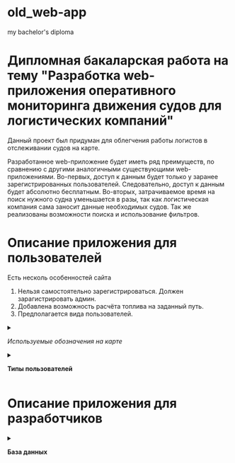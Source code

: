 # old_web-app
my bachelor's diploma

# Дипломная бакаларская работа на тему "Разработка web-приложения оперативного мониторинга движения судов для логистических компаний"

Данный проект был придуман для облегчения работы логистов в отслеживании судов на карте.

Разработанное web-приложение будет иметь ряд преимуществ, по сравнению с другими аналогичными существующими web-приложениями. Во-первых, доступ к данным будет только у заранее зарегистрированных пользователей. Следовательно, доступ к данным будет абсолютно бесплатным.
Во-вторых, затрачиваемое время на поиск нужного судна уменьшается в разы, так как логистическая компания сама заносит данные необходимых судов. Так же реализованы возможности поиска и использование фильтров.


# Описание приложения для пользователей

Есть несколь особенностей сайта

1. Нельзя самостоятельно зарегистрироваться. Должен зарагистрировать админ.
2. Добавлена возможность расчёта топлива на заданный путь.
3. Предполагается вида пользователей.
<details><summary>

  *Используемые обозначения на карте*
</summary>

![Используемые обозначения на карте](https://github.com/OksanaZakharovaIP-31/old_web-app/blob/main/pictures/%D1%82%D0%B0%D0%B1%D0%BB%D0%B8%D1%86%D0%B0%20%D1%81%D1%83%D0%B4%D0%BE%D0%B2.jpg "Используемые обозначения на карте")
</details>
<details>
<summary>
  
**Типы пользователей**

</summary>

<details>
<summary>
  
  **Пользователь**
  </summary>
  
  + Обычный пользователь имеет доступ только с закрепленным за ним суднами. Может отслеживать судна на карте, а также расчитатывать необходимое количество топлива.
  <details>
  <summary>
    
  *Страница входа*
  </summary>
  
  ![Вход](https://github.com/OksanaZakharovaIP-31/old_web-app/blob/main/pictures/%D0%92%D1%85%D0%BE%D0%B4.jpg "Вход") 
  
  </details>
  <details>
  <summary>
    
  *Главная страница*
  </summary>
  
![Главная страница](https://github.com/OksanaZakharovaIP-31/old_web-app/blob/main/pictures/%D0%B3%D0%BB%D0%B0%D0%B2%D0%BD%D0%B0%D1%8F%20%D1%81%D1%82%D1%80%D0%B0%D0%BD%D0%B8%D1%86%D0%B0%20user.jpg "Главная страница") 
  
</details>
<details>
  <summary>
    
  *Поиск*
  </summary>
  
  ![Поиск судна](https://github.com/OksanaZakharovaIP-31/old_web-app/blob/main/pictures/%D0%BC%D0%BE%D0%B4%D0%B0%D0%BB%D1%8C%D0%BD%D0%BE%D0%B5%20%D0%BE%D0%BA%D0%BD%D0%BE%20%D1%81%20%D0%BF%D0%BE%D0%B8%D1%81%D0%BA%D0%BE%D0%BC%20%D1%81%D1%83%D0%B4%D0%BD%D0%B0.jpg "Поиск судна")
  
</details>  
<details>
  <summary>
    
  *Фильтр*
  </summary>
  
  ![Фильтр]( https://github.com/OksanaZakharovaIP-31/old_web-app/blob/main/pictures/%D0%BC%D0%BE%D0%B4%D0%B0%D0%BB%D1%8C%D0%BD%D0%BE%D0%B5%20%D0%BE%D0%BA%D0%BD%D0%BE%20%D1%81%20%D1%84%D0%B8%D0%BB%D1%8C%D1%82%D1%80%D0%BE%D0%BC.jpg "Фильтр")
</details> 
<details><summary>

  *Отображение судна на карте*
</summary>

+ Чтобы посмотреть судно на карту нужно ссылку **Открывать в новой вкладке!!!**
![На карте](https://github.com/OksanaZakharovaIP-31/old_web-app/blob/main/pictures/%D0%BD%D0%B0%20%D0%BA%D0%B0%D1%80%D1%82%D0%B5.mp4 "На карте")
</details>
<details><summary>

  *Расчет топлива*
</summary>

![Расчет топлива](https://github.com/OksanaZakharovaIP-31/old_web-app/blob/main/pictures/%D1%80%D0%B0%D1%81%D1%87%D0%B5%D1%82%20%D1%82%D0%BE%D0%BF%D0%BB%D0%B8%D0%B2%D0%B0.mkv "Расчет топлива")
</details>

<details><summary>

  *Редатирование своего профиля*
</summary>

![Редактрование своего профиля](https://github.com/OksanaZakharovaIP-31/old_web-app/blob/main/pictures/%D1%80%D0%B5%D0%B4%D0%B0%D0%BA%D1%82%D0%B8%D1%80%D0%BE%D0%B2%D0%B0%D0%BD%D0%B8%D0%B5%20%D0%BF%D1%80%D0%B8%D1%84%D0%B8%D0%BB%D1%8F.jpg "Редактирование своего профиля")
</details>
</details> 
<details>
<summary>
  
  **Администратор**
</summary>

+ Администратор имеет те же возможности, что и пользователь. Также может вносить новые судна для отслеживания/удалять/изменять их, вносить новые типы судна, просматривать страницу от имени определенного пользователя, названачать нового пользователя для отслеживания.
<details><summary>

  *Главная страница администратора*
</summary>

![Главная страница администратора](https://github.com/OksanaZakharovaIP-31/old_web-app/blob/main/pictures/%D1%81%D1%82%D1%80%D0%B0%D0%BD%D0%B8%D1%86%D0%B0%20%D0%B0%D0%B4%D0%BC%D0%B8%D0%BD%D0%B8%D1%81%D1%82%D1%80%D0%B0%D1%82%D0%BE%D1%80%D0%B0.png.jpg "Главная страница администратора")</details>
<details><summary>

  *Добавление нового судна*
  </summary>
  
  ![Добавление нового судна](https://github.com/OksanaZakharovaIP-31/old_web-app/blob/main/pictures/%D0%BC%D0%BE%D0%B4%D0%B0%D0%BB%D1%8C%D0%BD%D0%BE%D0%B5%20%D0%BE%D0%BA%D0%BD%D0%BE%20%D0%B4%D0%BB%D1%8F%20%D0%B4%D0%BE%D0%B1%D0%B0%D0%B2%D0%BB%D0%B5%D0%BD%D0%B8%D1%8F%20%D1%81%D1%83%D0%B4%D0%BD%D0%B0.jpg "Добавление нового судна")
  <details><summary>

*Пример выбора типа судна при созданиии судна*
    </summary>

    
  ![Пример выбора типа судна](https://github.com/OksanaZakharovaIP-31/old_web-app/blob/main/pictures/%D0%BF%D1%80%D0%B8%D0%BC%D0%B5%D1%80%20%D0%B2%D1%8B%D0%B1%D0%BE%D1%80%D0%B0%20%D1%82%D0%B8%D0%BF%D0%B0%20%D1%81%D1%83%D0%B4%D0%BD%D0%B0%20%D0%BF%D1%80%D0%B8%20%D1%81%D0%BE%D0%B7%D0%B4%D0%B0%D0%BD%D0%B8%D0%B8.jpg "Пример выбора типа судна")
  </details>
  <details><summary>

  *Подсказка при добавлении нового судна*
  </summary>

  ![Подсказка при добавлении нового судна](https://github.com/OksanaZakharovaIP-31/old_web-app/blob/main/pictures/%D0%BF%D0%BE%D0%B4%D1%81%D0%BA%D0%B0%D0%B7%D0%BA%D0%B8%20%D0%BF%D1%80%D0%B8%20%D0%B4%D0%BE%D0%B1%D0%B0%D0%B2%D0%BB%D0%B5%D0%BD%D0%B8%D0%B8%20%D0%BD%D0%BE%D0%B2%D0%BE%D0%B3%D0%BE%20%D1%81%D1%83%D0%B4%D0%BD%D0%B0.jpg "Подсказка при добвлении нового судна")
  </details>
  <details><summary>

  *Выбор логиста*
  </summary>
  
![Выбор логиста](https://github.com/OksanaZakharovaIP-31/old_web-app/blob/main/pictures/%D0%B2%D1%8B%D0%B1%D0%BE%D1%80%20%D0%BB%D0%BE%D0%B3%D0%B8%D1%81%D1%82%D0%B0%20%D0%BF%D1%80%20%D1%81%D0%BE%D0%B7%D0%B4%D0%B0%D0%BD%D0%B8%D0%B8%20%D1%81%D1%83%D0%B4%D0%BD%D0%B0.jpg "Выбор логиста)
  
  </details>
  </details>
<details><summary>

  *Добавление нового типа судна*
</summary>

![Добавление новго типа судна](https://github.com/OksanaZakharovaIP-31/old_web-app/blob/main/pictures/%D0%B4%D0%BE%D0%B1%D0%B0%D0%BB%D0%B2%D0%BD%D0%B8%D0%B5%20%D0%BD%D0%BE%D0%B2%D0%BE%D0%B3%D0%BE%20%D0%B2%D0%B8%D0%B4%D0%B0%20%D1%81%D1%83%D0%B4%D0%BD%D0%B0.jpg "Добавление нового типа судна")
</details>
</details>

<details><summary>
  
  **Creator**</summary>

  + Creator имеет те же возможности, что и Администратор. Также может создавать/удалять/изменять пользователей. Назначать новые права, менять пароли.

<details><summary>

  *Главная страница*
</summary>

![Главная страница](https://github.com/OksanaZakharovaIP-31/old_web-app/blob/main/pictures/%D0%B3%D0%BB%D0%B0%D0%B2%D0%BD%D0%B0%D1%8F%20%D1%81%D1%82%D1%80%D0%B0%D0%BD%D0%B8%D1%86%D0%B0%20creator.jpg "Главная страница")
</details>
<details><summary>

  *Список судов*
</summary>

![Список судов](https://github.com/OksanaZakharovaIP-31/old_web-app/blob/main/pictures/%D1%81%D0%BF%D0%B8%D1%81%D0%BE%D0%BA%20%D1%81%D1%83%D0%B4%D0%BE%D0%B2%20crreator.jpg "Список судов")
</details>

<details><summary>

  *Список пользователей*
</summary>

![Список пользователей](https://github.com/OksanaZakharovaIP-31/old_web-app/blob/main/pictures/%D1%81%D0%BF%D0%B8%D1%81%D0%BE%D0%BA%20%D0%BF%D0%BE%D0%BB%D1%8C%D0%B7%D0%B2%D0%B0%D1%82%D0%B5%D0%BB%D0%B5%D0%B9%20creator.jpg "Список пользователй")
<details><summary>

  *Фильтр по пользователям*
</summary>

![Фильтр по ползователям](https://github.com/OksanaZakharovaIP-31/old_web-app/blob/main/pictures/%D1%84%D0%B8%D0%BB%D1%8C%D1%82%D1%80%20%D0%BF%D0%BE%20%D0%BF%D0%BE%D0%BB%D1%8C%D0%B7%D0%BE%D0%B2%D0%B0%D1%82%D0%B5%D0%BB%D1%8F%D0%BC%20creator.jpg "Фильтр по пользователям")
</details>
<details><summary>

  *Поиск по пользователям*
</summary>

![Поиск по пользователям](https://github.com/OksanaZakharovaIP-31/old_web-app/blob/main/pictures/%D0%BF%D0%BE%D0%B8%D1%81%D0%BA%20%D0%BF%D0%BE%20%D0%BF%D0%BE%D0%BB%D1%8C%D0%B7%D0%BE%D0%B2%D0%B0%D1%82%D0%B5%D0%BB%D1%8F%D0%BC%20creator.jpg "Поиск по пользователям")
</details>
</details>
<details><summary>

  *Создание нового пользователя*
</summary>

![Создание нового пользователя](https://github.com/OksanaZakharovaIP-31/old_web-app/blob/main/pictures/%D1%81%D0%BE%D0%B7%D0%B4%D0%B0%D0%BD%D0%B8%D0%B5%20%D0%BD%D0%BE%D0%B2%D0%BE%D0%B3%D0%BE%20%D0%BF%D0%BE%D0%BB%D1%8C%D0%B7%D0%BE%D0%B2%D0%B0%D1%82%D0%B5%D0%BB%D1%8F%20creator.jpg "Создание нового пользователя")
<details><summary>

  *Генерация пароля*
</summary>

![Генерация пароля](https://github.com/OksanaZakharovaIP-31/old_web-app/blob/main/pictures/%D0%BF%D1%80%D0%B8%D0%BC%D0%B5%D1%80%20%D0%B3%D0%B5%D0%BD%D0%B5%D1%80%D0%B0%D1%86%D0%B8%D0%B8%20%D0%BF%D0%B0%D1%80%D0%BE%D0%BB%D1%8F.mkv "Генерация пароля")
</details>
</details>
</details>
</details>



# Описание приложения для разработчиков

<details><summary>

  **База данных**
</summary>

<details>

  ![База данных](https://github.com/OksanaZakharovaIP-31/old_web-app/blob/main/pictures/bd.jpg "База данных")
</details>
</details>
